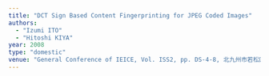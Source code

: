 ```yaml
---
title: "DCT Sign Based Content Fingerprinting for JPEG Coded Images"
authors:
  - "Izumi ITO"
  - "Hitoshi KIYA"
year: 2008
type: "domestic"
venue: "General Conference of IEICE, Vol. ISS2, pp. DS-4-8, 北九州市若松区, 2008-03-21."
---
```

